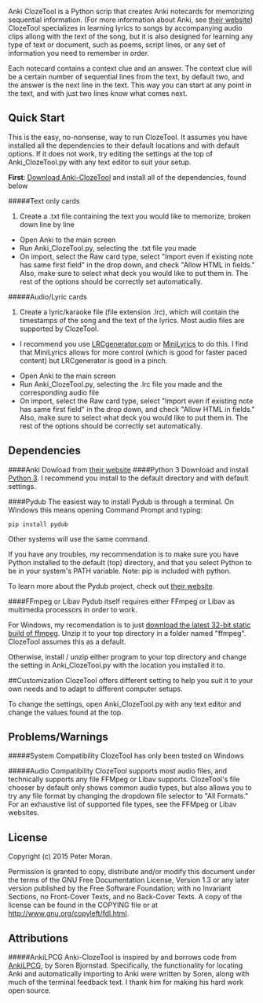 Anki ClozeTool is a Python scrip that creates Anki notecards for memorizing sequential information. (For more information about Anki, see [their website](http://ankisrs.net/)) ClozeTool specializes in learning lyrics to songs by accompanying audio clips allong with the text of the song, but it is also designed for learning any type of text or document, such as poems, script lines, or any set of information you need to remember in order.

Each notecard contains a context clue and an answer. The context clue will be a certain number of sequential lines from the text, by default two, and the answer is the next line in the text. This way you can start at any point in the text, and with just two lines know what comes next.

## Quick Start
This is the easy, no-nonsense, way to run ClozeTool. It assumes you have installed all the dependencies to their default locations and with default options. If it does not work, try editing the settings at the top of Anki_ClozeTool.py with any text editor to suit your setup.

**First**: [Download Anki-ClozeTool](https://github.com/Peter-Moran/Anki-ClozeTool/archive/master.zip) and install all of the dependencies, found below

#####Text only cards

1. Create a .txt file containing the text you would like to memorize, broken down line by line
- Open Anki to the main screen 
- Run Anki_ClozeTool.py, selecting the .txt file you made
- On import, select the Raw card type, select "Import even if existing note has same first field" in the drop down, and check "Allow HTML in fields." Also, make sure to select what deck you would like to put them in. The rest of the options should be correctly set automatically.

#####Audio/Lyric cards
1. Create a lyric/karaoke file (file extension .lrc), which will contain the timestamps of the song and the text of the lyrics. Most audio files are supported by ClozeTool.
 * I recommend you use [LRCgenerator.com](http://www.lrcgenerator.com) or [MiniLyrics](http://www.crintsoft.com/) to do this. I find that MiniLyrics allows for more control (which is good for faster paced content) but LRCgenerator is good in a pinch.
- Open Anki to the main screen 
- Run Anki_ClozeTool.py, selecting the .lrc file you made and the corresponding audio file
- On import, select the Raw card type, select "Import even if existing note has same first field" in the drop down, and check "Allow HTML in fields." Also, make sure to select what deck you would like to put them in. The rest of the options should be correctly set automatically.

## Dependencies
####Anki
Dowload from [their website](http://ankisrs.net/)
####Python 3
Download and install [Python 3](https://www.python.org/downloads/). I recommend you install to the default directory and with default settings.

####Pydub
The easiest way to install Pydub is through a terminal. On Windows this means opening Command Prompt and typing:

```
pip install pydub
```

Other systems will use the same command.

If you have any troubles, my recommendation is to make sure you have Python installed to the default (top) directory, and that you select Python to be in your system's PATH variable. Note: pip is included with python.

To learn more about the Pydub project, check out [their website](http://pydub.com/).

####FFmpeg or Libav
Pydub itself requires either FFmpeg or Libav as multimedia processors in order to work. 

For Windows, my recomendation is to just [download the latest 32-bit static build of ffmpeg](http://ffmpeg.zeranoe.com/builds/win32/static/ffmpeg-latest-win32-static.7z). Unzip it to your top directory in a folder named "ffmpeg". ClozeTool assumes this as a default.

Otherwise, install / unzip either program to your top directory and change the setting in Anki_ClozeTool.py with the location you installed it to.

##Customization
ClozeTool offers different setting to help you suit it to your own needs and to adapt to different computer setups.  

To change the settings, open Anki_ClozeTool.py with any text editor and change the values found at the top.

## Problems/Warnings
#####System Compatibility
ClozeTool has only been tested on Windows

#####Audio Compatibility
ClozeTool supports most audio files, and technically supports any file FFMpeg or Libav supports. ClozeTool's file chooser by default only shows common audio types, but also allows you to try any file format by changing the dropdown file selector to "All Formats." For an exhaustive list of supported file types, see the FFMpeg or Libav websites.

## License
Copyright (c) 2015 Peter Moran.

Permission is granted to copy, distribute and/or modify this document under the terms of the GNU Free Documentation License, Version 1.3 or any later version published by the Free Software Foundation; with no Invariant Sections, no Front-Cover Texts, and no Back-Cover Texts. A copy of the license can be found in the COPYING file or at http://www.gnu.org/copyleft/fdl.html.

## Attributions
#####AnkiLPCG
Anki-ClozeTool is inspired by and borrows code from [AnkiLPCG](https://github.com/sobjornstad/AnkiLPCG), by Soren Bjornstad. Specifically, the functionality for locating Anki and automatically importing to Anki were written by Soren, along with much of the terminal feedback text. I thank him for making his hard work open source.
